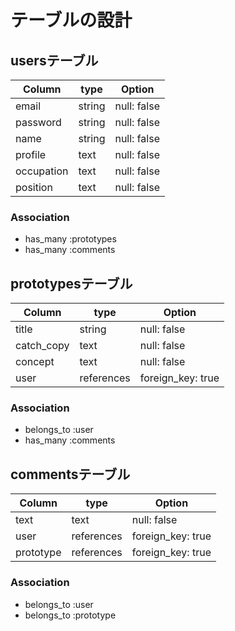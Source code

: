 

# テーブルの設計


## usersテーブル
| Column     | type   | Option      |
| -----------|--------|-------------|
| email      | string | null: false |
| password   | string | null: false |
| name       | string | null: false |
| profile    | text   | null: false |
| occupation | text   | null: false |
| position   | text   | null: false |


### Association

- has_many :prototypes
- has_many :comments

## prototypesテーブル
| Column       | type         | Option                      |
| -------------|--------------|-----------------------------|
| title        | string       | null: false                 |
| catch_copy   | text         | null: false                 |
| concept      | text         | null: false                 |
| user         | references   | foreign_key: true           |

### Association
- belongs_to :user
- has_many   :comments



## commentsテーブル
| Column           | type         | Option           |
| -----------------|--------------|------------------|
| text             | text         | null: false      |
| user             | references   | foreign_key: true|
| prototype        | references   | foreign_key: true|


### Association
- belongs_to :user
- belongs_to :prototype




